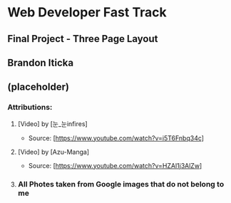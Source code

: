 # Web Developer Fast Track

## Final Project - Three Page Layout

## Brandon Iticka

## (placeholder)

### Attributions:

1. [Video] by [눈_눈infires]
   - Source: [https://www.youtube.com/watch?v=i5T6Fnbq34c]

2. [Video] by [Azu-Manga]
   - Source: [https://www.youtube.com/watch?v=HZAl1j3AlZw]

3. ### All Photes taken from Google images that do not belong to me